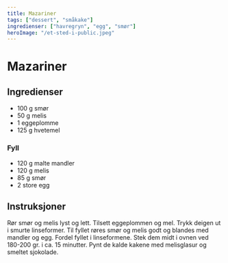 ```yaml
---
title: Mazariner
tags: ["dessert", "småkake"]
ingredienser: ["havregryn", "egg", "smør"]
heroImage: "/et-sted-i-public.jpeg"
---
```


# Mazariner

## Ingredienser

- 100 g smør
- 50 g melis
- 1 eggeplomme
- 125 g hvetemel

### Fyll

- 120 g malte mandler
- 120 g melis
- 85 g smør
- 2 store egg

## Instruksjoner

Rør smør og melis lyst og lett. Tilsett eggeplommen og mel. Trykk deigen ut i smurte linseformer. Til fyllet røres smør og melis godt og blandes med mandler og egg. Fordel fyllet i linseformene. Stek dem midt i ovnen ved 180-200 gr. i ca. 15 minutter. Pynt de kalde kakene med melisglasur og smeltet sjokolade.

